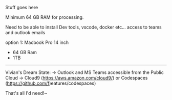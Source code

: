 Stuff goes here

Minimum 64 GB RAM for processing.

Need to be able to install Dev tools, vscode, docker etc...
access to teams and outlook emails

option 1:
Macbook Pro 14 inch
- 64 GB Ram
- 1TB 

---
Vivian's Dream State:
-> Outlook and MS Teams accessible from the Public Cloud
-> Cloud9 (https://aws.amazon.com/cloud9/) or Codespaces (https://github.com/f)eatures/codespaces)

That's all I'd need!~